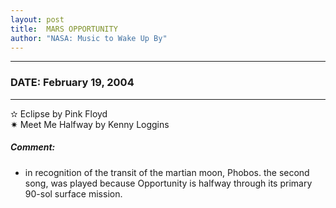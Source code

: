 ```yaml
---
layout: post
title:  MARS OPPORTUNITY
author: "NASA: Music to Wake Up By"
---
```


----
### DATE: February 19, 2004
----
✫ Eclipse by Pink Floyd  &nbsp;<br />✷ Meet Me Halfway by Kenny Loggins

##### Comment:
* in recognition of the transit of the martian moon, Phobos.
the second song, was played because Opportunity is halfway through its primary 90-sol surface mission.
